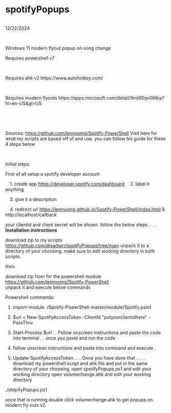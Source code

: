 # spotifyPopups
<pre></pre>
12/22/2024


<p>&nbsp;</p>  
Windows 11 modern flyout popup on song change

Requires powershell v7
<p>&nbsp;</p>  
Requires ahk v2     https://www.autohotkey.com/  
<p>&nbsp;</p>  
Requires modern flyouts   https://apps.microsoft.com/detail/9mt60qv066rp?hl=en-US&gl=US
<p>&nbsp;</p>  
<p>&nbsp;</p>  


Sources: https://github.com/lennyomg/Spotify-PowerShell
Visit here for what my scripts are based off of and use.
you can follow his guide for these 4 steps below
<p>&nbsp;</p>  
Initial steps

First of all setup a spotify developer account


&ensp;&ensp;1. create app   https://developer.spotify.com/dashboard 
&ensp;&ensp;2. label it anything

&ensp;&ensp;3. give it a description

&ensp;&ensp;4. redirect uri   https://lennyomg.github.io/Spotify-PowerShell/index.html  &
                  http://localhost/callback


your clientid and client secret will be shown. follow the below steps.
.
.
.
**Installation instructions**


download zip to my scripts  https://github.com/dreadwrr/spotifyPopups/tree/main
unpack it to a directory of your choosing. make sure to edit working directory in both scripts.

then

download zip from for the powershell module https://github.com/lennyomg/Spotify-PowerShell  
unpack it and execute below commands

Powershell commands:

1. import-module ./Spotify-PowerShell-master/module/Spotify.psm1


2. $url = New-SpotifyAccessToken -ClientId "putyourclientidhere" -PassThru
3. Start-Process $url
.
.
Follow onscreen instructions and paste the code into terminal
.
.
once you paste and run the code
4. follow unscreen instructions and paste into command and execute
.
5. Update-SpotifyAccessToken
.
.
.
Once you have done that
.
.
.
.
download my powershell script and ahk file and put in the same directory of your choosing.
open spotifyPopups.ps1 and edit your working directory
open volumechange.ahk and edit your working directory

./stopifyPopups.ps1

once that is running 
double click  volumechange.ahk  to get popups on modern fly outs v2.










